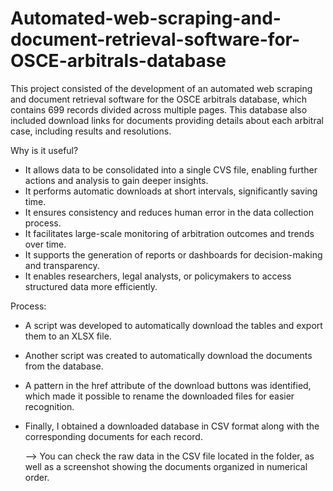 # Automated-web-scraping-and-document-retrieval-software-for-OSCE-arbitrals-database
This project consisted of the development of an automated web scraping and document retrieval software for the OSCE arbitrals database, which contains 699 records divided across multiple pages. This database also included download links for documents providing details about each arbitral case, including results and resolutions.

Why is it useful?
- It allows data to be consolidated into a single CVS file, enabling further actions and analysis to gain deeper insights.
- It performs automatic downloads at short intervals, significantly saving time.
- It ensures consistency and reduces human error in the data collection process.
- It facilitates large-scale monitoring of arbitration outcomes and trends over time.
- It supports the generation of reports or dashboards for decision-making and transparency.
- It enables researchers, legal analysts, or policymakers to access structured data more efficiently.

Process:
- A script was developed to automatically download the tables and export them to an XLSX file.
- Another script was created to automatically download the documents from the database.
- A pattern in the href attribute of the download buttons was identified, which made it possible to rename the downloaded files for easier recognition.
- Finally, I obtained a downloaded database in CSV format along with the corresponding documents for each record.

  --> You can check the raw data in the CSV file located in the folder, as well as a screenshot showing the documents organized in numerical order.

